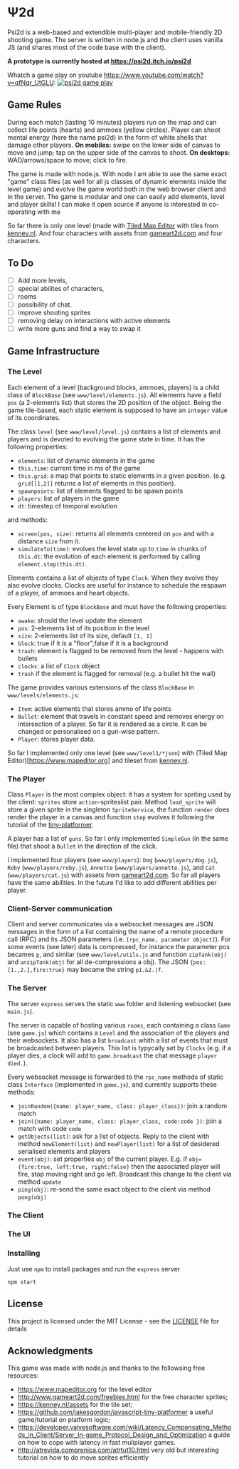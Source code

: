 # Ψ2d
 
Psi2d is a web-based and extendible multi-player and mobile-friendly 2D shooting game. The server is written in node.js and the client uses vanilla JS (and shares most of the code base with the client).

**A prototype is currently hosted at https://psi2d.itch.io/psi2d**

Whatch a game play on youtube https://www.youtube.com/watch?v=qfNqr_UtGLU:
[![psi2d game play](https://img.youtube.com/vi/qfNqr_UtGLU/0.jpg)](https://www.youtube.com/watch?v=qfNqr_UtGLU)

## Game Rules

During each match (lasting 10 minutes) players run on the map and can collect life points (hearts) and ammoes (yellow circles). Player can shoot mental energy (here the name psi2d) in the form of white shells that  damage other players.
**On mobiles:** swipe on the lower side of canvas to move and jump; tap on the upper side of the canvas to shoot.
**On desktops:** WAD/arrows/space to move; click to fire.

The game is made with node.js. With node I am able to use the same exact "game" class files (as well for all js classes of dynamic elements inside the level game) and evolve the game world both in the web browser client and in the server. The game is modular and one can easily add elements, level and player skills! I can make it open source if anyone is interested in co-operating with me

So far there is only one level (made with [Tiled Map Editor](https://www.mapeditor.org) with tiles from [kenney.nl](https://kenney.nl/assets). And four characters with assets from [gameart2d.com](http://www.gameart2d.com/freebies.html)
and four characters.

## To Do

- [ ] Add more levels,
- [ ] special abilites of characters, 
- [ ] rooms 
- [ ] possibility of chat.
- [ ] improve shooting sprites
- [ ] removing delay on interactions with active elements
- [ ] write more guns and  find a way to swap it

## Game Infrastructure

### The Level

Each element of a level (background blocks, ammoes, players) is a child class of `BlockBase` (see `www/level/elements.js`). 
All elements have a field `pos` (a 2-elements list) that stores the 2D position of the object.
Being the game tile-based, each static element is supposed to have an `integer` value of its coordinates. 

The class `level` (see `www/level/level.js`) contains a list of elements and players and is devoted to evolving the game state in time.
It has the following properties:
- `elements`:  list of dynamic elements in the game
- `this.time`: current time in ms of the game 
- `this.grid`: a map that points to static elements in a given position. (e.g. `grid[[1,2]]` returns a list of elements in this position). 
- `spawnpoints`: list of elements flagged to be spawn points
- `players`:   list of players in the game
- `dt`: timestep of temporal evolution

and methods:
- `screen(pos, size)`: returns all elements centered on `pos` and with a distance `size` from it.
- `simulateTo(time)`: evolves the level state up to `time` in chunks of `this.dt`: the evolution of each element is performed by calling `element.step(this.dt)`.

Elements contains a list of objects of type `Clock`. When they evolve they also evolve clocks. Clocks are useful for instance to schedule the respawn of a player, of ammoes and heart objects.

Every Element is of type `BlockBase` and must have the following properties:
- `awake`: should the level update the element
- `pos`: 2-elements list of its position in the level
- `size`: 2-elements list of its size, default `[1, 1]`
- `block`: true if it is a "floor",false if it is a background
- `trash`: element is flagged to be removed from the level - happens with bullets
- `clocks`: a list of `Clock` object
- `trash` if the element is flagged for removal (e.g. a bullet hit the wall)

The game provides various extensions of the class `BlockBase` in `www/levels/elements.js`:
- `Item`: active elements that stores ammo of life points
- `Bullet`: element that travels in constant speed and removes energy on intersection of a player. So far it is rendered as a circle. It can be changed or personalised on a gun-wise pattern.
- `Player`: stores player data.

So far I implemented only one level (see `www/level1/*json`) with (Tiled Map Editor)[https://www.mapeditor.org] and tileset from [kenney.nl](https://kenney.nl/assets).

### The Player

Class `Player` is the most complex object: it has a system for spriting used by the client: `sprites` store `action`-spriteslist pair.
Method `load_sprite` will store a given sprite in the singleton `SpriteService`, the function `render` does render the player in a canvas and function `step` evolves it following the tutorial of the [tiny-platformer](https://github.com/jakesgordon/javascript-tiny-platformer). 

A player has a list of `guns`. So far I only implemented `SimpleGun` (in the same file) that shoot a `Bullet` in the direction of the click.

I implemented four players (see `www/players`): `Dog` (`www/players/dog.js`), `Roby` (`www/players/roby.js`), `Annette` (`www/players/annette.js`), and `Cat` (`www/players/cat.js`) with assets from [gameart2d.com](http://www.gameart2d.com/freebies.html).
So far all players have the same abilities. In the future I'd like to add different abilities per player.


###  Client-Server communication

Client and server communicates via a websocket messages are JSON messages in the form of a list containing the name of a remote procedure call (RPC) and its JSON parameters (i.e. `[rpc_name, parameter object]`).
For some events (see later) data is compressed, for instance the parameter pos becames `p`, and similar (see `www/level/utils.js` and function `zipTank(obj)` and `unzipTank(obj)` for all de-compressions a obj). The JSON `{pos:[1.,2.],fire:true}` may became the string `p1.&2.|f`.


### The Server

The server `express` serves the static `www` folder and listening websocket (see `main.js`).

The server is capable of hosting various `rooms`, each containing a class `Game` (see `game.js`) which contains a `Level` and the association of the players and their websockets. It also has a list `broadcast` whith a list of events that must be broadcasted between players. This list is typycally set by `Clocks` (e.g. if a player dies, a clock will add to `game.broadcast` the chat message `player died.`). 

Every websocket message is forwarded to the `rpc_name` methods of static class `Interface` (implemented in `game.js`), and currently supports these methods:

- `joinRandom({name: player_name, class: player_class})`: join a random match
- `join({name: player_name, class: player_class, code:code })`: join a  match with code `code`
- `getObjects(list)`: ask for a list of objects. Reply to the client with method `newElement(list)` and `newPlayer(list)` for a list of desidered serialised elements and players
- `event(obj)`: set properties `obj` of the current player. E.g. if `obj={fire:true, left:true, right:false}` then the associated player will fire, stop moving right and go left. Broadcast this change to the client via method `update`
- `ping(obj)`: re-send the same exact object to the client via method `pong(obj)`


### The Client


### The UI




### Installing

Just use `npm` to  install packages and run the `express` server

    npm start

## License

This project is licensed under the MIT License - see the [LICENSE](LICENSE) file for details

## Acknowledgments

This game was made with node.js and thanks to the followsing free resources:

- https://www.mapeditor.org for the level editor
- http://www.gameart2d.com/freebies.html for the free character sprites;
- https://kenney.nl/assets for the tile set;
- https://github.com/jakesgordon/javascript-tiny-platformer a useful game/tutorial on platform logic;
- https://developer.valvesoftware.com/wiki/Latency_Compensating_Methods_in_Client/Server_In-game_Protocol_Design_and_Optimization a guide on how to cope with latency in fast muliplayer games.
- http://atrevida.comprenica.com/atrtut10.html very old but interesting tutorial on how to do move sprites efficiently
